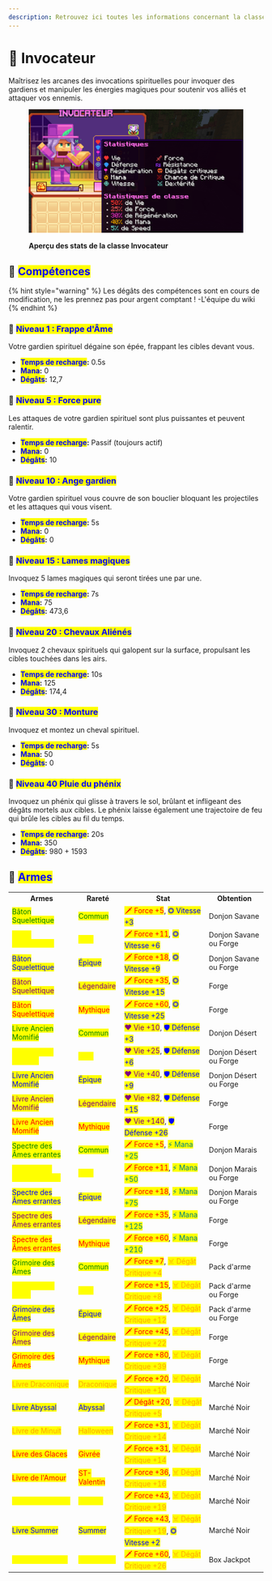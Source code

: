 ```yaml
---
description: Retrouvez ici toutes les informations concernant la classe Invocateur
---
```


# 🤲 Invocateur

Maîtrisez les arcanes des invocations spirituelles pour invoquer des gardiens et manipuler les énergies magiques pour soutenir vos alliés et attaquer vos ennemis.

<figure><img src="../../.gitbook/assets/Les_Classes/Invocateur.png" alt=""><figcaption><p><strong>Aperçu des stats de la classe Invocateur</strong></p></figcaption></figure>

## 💠 <mark style="color:blue;">Compétences</mark>

{% hint style="warning" %}
Les dégâts des compétences sont en cours de modification, ne les prennez pas pour argent comptant !
-L'équipe du wiki
{% endhint %}

### 🔸 <mark style="color:blue;">**Niveau 1 : Frappe d'Âme**</mark>

Votre gardien spirituel dégaine son épée, frappant les cibles devant vous.

* <mark style="color:blue;">**Temps de recharge**</mark>**:** 0.5s 
* <mark style="color:blue;">**Mana**</mark>**:** 0
* <mark style="color:blue;">**Dégâts**</mark>**:** 12,7

### 🔸 <mark style="color:blue;">**Niveau 5 : Force pure**</mark>

Les attaques de votre gardien spirituel sont plus puissantes et peuvent ralentir.

* <mark style="color:blue;">**Temps de recharge**</mark>**:** Passif (toujours actif)
* <mark style="color:blue;">**Mana**</mark>**:** 0
* <mark style="color:blue;">**Dégâts**</mark>**:** 10
<!--Il faudrai demander : Le % de slow, durée du slow, % d'augmentation des damages-->

### 🔸 <mark style="color:blue;">**Niveau 10 : Ange gardien**</mark>

Votre gardien spirituel vous couvre de son bouclier bloquant les projectiles et les attaques qui vous visent.

* <mark style="color:blue;">**Temps de recharge**</mark>**:** 5s
* <mark style="color:blue;">**Mana**</mark>**:** 0
* <mark style="color:blue;">**Dégâts**</mark>**:** 0 

### 🔸 <mark style="color:blue;">**Niveau 15 : Lames magiques**</mark>

Invoquez 5 lames magiques qui seront tirées une par une.

* <mark style="color:blue;">**Temps de recharge**</mark>**:** 7s
* <mark style="color:blue;">**Mana**</mark>**:** 75
* <mark style="color:blue;">**Dégâts**</mark>**:** 473,6

### 🔸 <mark style="color:blue;">**Niveau 20 : Chevaux Aliénés**</mark>

Invoquez 2 chevaux spirituels qui galopent sur la surface, propulsant les cibles touchées dans les airs.

* <mark style="color:blue;">**Temps de recharge**</mark>**:** 10s
* <mark style="color:blue;">**Mana**</mark>**:** 125
* <mark style="color:blue;">**Dégâts**</mark>**:** 174,4

### 🔸 <mark style="color:blue;">**Niveau 30 : Monture**</mark>

Invoquez et montez un cheval spirituel.

* <mark style="color:blue;">**Temps de recharge**</mark>**:** 5s
* <mark style="color:blue;">**Mana**</mark>**:** 50
* <mark style="color:blue;">**Dégâts**</mark>**:** 0

### 🔸 <mark style="color:blue;">**Niveau 40  Pluie du phénix**</mark>

Invoquez un phénix qui glisse à travers le sol, brûlant et infligeant des dégâts mortels aux cibles. Le phénix laisse également une trajectoire de feu qui brûle les cibles au fil du temps.

* <mark style="color:blue;">**Temps de recharge**</mark>**:** 20s
* <mark style="color:blue;">**Mana**</mark>**:** 350
* <mark style="color:blue;">**Dégâts**</mark>**:** 980 + 1593

## 💠 <mark style="color:blue;">Armes</mark>

<table>
  <tr>
    <th>Armes</th>
    <th>Rareté</th>
    <th>Stat</th>
    <th>Obtention</th>
  </tr>
  <tr>
    <td><mark style="color:green;">Bâton Squelettique</mark></td>
    <td><mark style="color:green;">Commun</mark></td>
    <td><mark style="color:red;">🗡 Force +5</mark>, <mark style="color:blue;">◎ Vitesse +3</mark></td>
    <td>Donjon Savane</td>
  </tr>
  <tr>
    <td><mark style="color:yellow;">Bâton Squelettique</mark></td>
    <td><mark style="color:yellow;">Rare</mark></td>
    <td><mark style="color:red;">🗡 Force +11</mark>, <mark style="color:blue;">◎ Vitesse +6</mark></td>
    <td>Donjon Savane ou Forge</td>
  </tr>
  <tr>
    <td><mark style="color:blue;">Bâton Squelettique</mark></td>
    <td><mark style="color:blue;">Épique</mark></td>
    <td><mark style="color:red;">🗡 Force +18</mark>, <mark style="color:blue;">◎ Vitesse +9</mark></td>
    <td>Donjon Savane ou Forge</td>
  </tr>
  <tr>
    <td><mark style="color:purple;">Bâton Squelettique</mark></td>
    <td><mark style="color:purple;">Légendaire</mark></td>
    <td><mark style="color:red;">🗡 Force +35</mark>, <mark style="color:blue;">◎ Vitesse +15</mark></td>
    <td>Forge</td>
  </tr>
  <tr>
    <td><mark style="color:red;">Bâton Squelettique</mark></td>
    <td><mark style="color:red;">Mythique</mark></td>
    <td><mark style="color:red;">🗡 Force +60</mark>, <mark style="color:blue;">◎ Vitesse +25</mark></td>
    <td>Forge</td>
  </tr>
  <tr>
    <td><mark style="color:green;">Livre Ancien Momifié</mark></td>
    <td><mark style="color:green;">Commun</mark></td>
    <td><mark style="color:purple;">❤️ Vie +10</mark>, <mark style="color:blue;">🛡 Défense +3</mark></td>
    <td>Donjon Désert</td>
  </tr>
  <tr>
    <td><mark style="color:yellow;">Livre Ancien Momifié</mark></td>
    <td><mark style="color:yellow;">Rare</mark></td>
    <td><mark style="color:purple;">❤️ Vie +25</mark>, <mark style="color:blue;">🛡 Défense +6</mark></td>
    <td>Donjon Désert ou Forge</td>
  </tr>
  <tr>
    <td><mark style="color:blue;">Livre Ancien Momifié</mark></td>
    <td><mark style="color:blue;">Épique</mark></td>
    <td><mark style="color:purple;">❤️ Vie +40</mark>, <mark style="color:blue;">🛡 Défense +9</mark></td>
    <td>Donjon Désert ou Forge</td>
  </tr>
  <tr>
    <td><mark style="color:purple;">Livre Ancien Momifié</mark></td>
    <td><mark style="color:purple;">Légendaire</mark></td>
    <td><mark style="color:purple;">❤️ Vie +82</mark>, <mark style="color:blue;">🛡 Défense +15</mark></td>
    <td>Forge</td>
  </tr>
  <tr>
    <td><mark style="color:red;">Livre Ancien Momifié</mark></td>
    <td><mark style="color:red;">Mythique</mark></td>
    <td><mark style="color:purple;">❤️ Vie +140</mark>, <mark style="color:blue;">🛡 Défense +26</mark></td>
    <td>Forge</td>
  </tr>
  <tr>
    <td><mark style="color:green;">Spectre des Âmes errantes</mark></td>
    <td><mark style="color:green;">Commun</mark></td>
    <td><mark style="color:red;">🗡 Force +5</mark>, <mark style="color:teal;">⚡ Mana +25</mark></td>
    <td>Donjon Marais</td>
  </tr>
  <tr>
    <td><mark style="color:yellow;">Spectre des Âmes errantes</mark></td>
    <td><mark style="color:yellow;">Rare</mark></td>
    <td><mark style="color:red;">🗡 Force +11</mark>, <mark style="color:teal;">⚡ Mana +50</mark></td>
    <td>Donjon Marais ou Forge</td>
  </tr>
  <tr>
    <td><mark style="color:blue;">Spectre des Âmes errantes</mark></td>
    <td><mark style="color:blue;">Épique</mark></td>
    <td><mark style="color:red;">🗡 Force +18</mark>, <mark style="color:teal;">⚡ Mana +75</mark></td>
    <td>Donjon Marais ou Forge</td>
  </tr>
  <tr>
    <td><mark style="color:purple;">Spectre des Âmes errantes</mark></td>
    <td><mark style="color:purple;">Légendaire</mark></td>
    <td><mark style="color:red;">🗡 Force +35</mark>, <mark style="color:teal;">⚡ Mana +125</mark></td>
    <td>Forge</td>
  </tr>
  <tr>
    <td><mark style="color:red;">Spectre des Âmes errantes</mark></td>
    <td><mark style="color:red;">Mythique</mark></td>
    <td><mark style="color:red;">🗡 Force +60</mark>, <mark style="color:teal;">⚡ Mana +210</mark></td>
    <td>Forge</td>
  </tr>
  <tr>
    <td><mark style="color:green;">Grimoire des Âmes</mark></td>
    <td><mark style="color:green;">Commun</mark></td>
    <td><mark style="color:red;">🗡 Force +7</mark>, <mark style="color:orange;">☠ Dégât Critique +4</mark></td>
    <td>Pack d'arme</td>
  </tr>
  <tr>
    <td><mark style="color:yellow;">Grimoire des Âmes</mark></td>
    <td><mark style="color:yellow;">Rare</mark></td>
    <td><mark style="color:red;">🗡 Force +15</mark>, <mark style="color:orange;">☠ Dégât Critique +8</mark></td>
    <td>Pack d'arme ou Forge</td>
  </tr>
  <tr>
    <td><mark style="color:blue;">Grimoire des Âmes</mark></td>
    <td><mark style="color:blue;">Épique</mark></td>
    <td><mark style="color:red;">🗡 Force +25</mark>, <mark style="color:orange;">☠ Dégât Critique +12</mark></td>
    <td>Pack d'arme ou Forge</td>
  </tr>
  <tr>
    <td><mark style="color:purple;">Grimoire des Âmes</mark></td>
    <td><mark style="color:purple;">Légendaire</mark></td>
    <td><mark style="color:red;">🗡 Force +45</mark>, <mark style="color:orange;">☠ Dégât Critique +22</mark></td>
    <td>Forge</td>
  </tr>
  <tr>
    <td><mark style="color:red;">Grimoire des Âmes</mark></td>
    <td><mark style="color:red;">Mythique</mark></td>
    <td><mark style="color:red;">🗡 Force +80</mark>, <mark style="color:orange;">☠ Dégât Critique +39</mark></td>
    <td>Forge</td>
  </tr>
  <tr>
    <td><mark style="color:orange;">Livre Draconique</mark></td>
    <td><mark style="color:orange;">Draconique</mark></td>
    <td><mark style="color:red;">🗡 Force +20</mark>, <mark style="color:orange;">☠ Dégât Critique +10</mark></td>
    <td>Marché Noir</td>
  </tr>
  <tr>
    <td><mark style="color:blue;">Livre Abyssal</mark></td>
    <td><mark style="color:blue;">Abyssal</mark></td>
    <td><mark style="color:red;">🗡 Dégât +20</mark>, <mark style="color:orange;">☠ Dégât Critique +5</mark></td>
    <td>Marché Noir</td>
  </tr>
  <tr>
    <td><mark style="color:orange;">Livre de Minuit</mark></td>
    <td><mark style="color:orange;">Halloween</mark></td>
    <td><mark style="color:red;">🗡 Force +31</mark>, <mark style="color:orange;">☠ Dégât Critique +14</mark></td>
    <td>Marché Noir</td>
  </tr>
  <tr>
    <td><mark style="color:red;">Livre des Glaces</mark></td>
    <td><mark style="color:red;">Givrée</mark></td>
    <td><mark style="color:red;">🗡 Force +31</mark>, <mark style="color:orange;">☠ Dégât Critique +14</mark></td>
    <td>Marché Noir</td>
  </tr>
  <tr>
    <td><mark style="color:red;">Livre de l'Amour</mark></td>
    <td><mark style="color:red;">ST-Valentin</mark></td>
    <td><mark style="color:red;">🗡 Force +36</mark>, <mark style="color:orange;">☠ Dégât Critique +16</mark></td>
    <td>Marché Noir</td>
  </tr>
  <tr>
    <td><mark style="color:yellow;">Livre en Chocolat</mark></td>
    <td><mark style="color:yellow;">Pâques</mark></td>
    <td><mark style="color:red;">🗡 Force +43</mark>, <mark style="color:orange;">☠ Dégât Critique +19</mark></td>
    <td>Marché Noir</td>
  </tr>
  <tr>
    <td><mark style="color:blue;">Livre Summer</mark></td>
    <td><mark style="color:blue;">Summer</mark></td>
    <td><mark style="color:red;">🗡 Force +43</mark>, <mark style="color:orange;">☠ Dégât Critique +19</mark>, <mark style="color:blue;">◎ Vitesse +2</mark></td>
    <td>Marché Noir</td>
  </tr>
  <tr>
    <td><mark style="color:yellow;">Livre Légendaire</mark></td>
    <td><mark style="color:yellow;">Légendaire</mark></td>
    <td><mark style="color:red;">🗡 Force +60</mark>, <mark style="color:orange;">☠ Dégât Critique +26</mark></td>
    <td>Box Jackpot</td>
  </tr>
</table>
